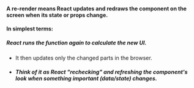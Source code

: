 #### A re-render means React updates and redraws the component on the screen when its state or props change.

#### In simplest terms:

##### React runs the function again to calculate the new UI.
- It then updates only the changed parts in the browser.
- ##### Think of it as React "rechecking" and refreshing the component's look when something important (data/state) changes.


